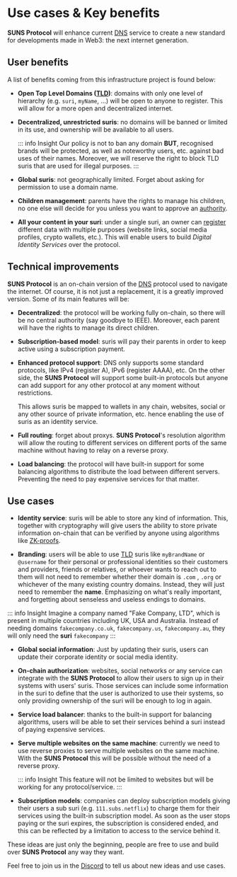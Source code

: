 # Use cases & Key benefits

**SUNS Protocol** will enhance current [DNS](https://en.wikipedia.org/wiki/Domain_Name_System) service to create a new
standard for developments made in Web3: the next internet generation.

## User benefits

A list of benefits coming from this infrastructure project is found below:

- **Open Top Level Domains ([TLD](https://en.wikipedia.org/wiki/Top-level_domain))**: domains with only one level of
  hierarchy (e.g. `suri`, `myName`, ...) will be open to anyone to register. This will allow for a more open and
  decentralized internet.

- **Decentralized, unrestricted suris**: no domains will be banned or limited in its use, and ownership will be
  available to all users.

  ::: info Insight
  Our policy is not to ban any domain **BUT**, recognised brands will be protected, as well as noteworthy users, etc. against bad uses of their
  names. Moreover, we will reserve the right to block TLD suris that are used for illegal purposes.
  :::

- **Global suris**: not geographically limited. Forget about asking for permission to use a domain name.

- **Children management**: parents have the rights to manage his children, no one else will decide for you unless you
  want to approve an [authority](/en/protocol/authorities/).

- **All your content in your suri**: under a single suri, an owner can [register](/en/protocol/records/) different
  data with multiple purposes (website links, social media profiles, crypto wallets, etc.). This will enable users to build
  _Digital Identity Services_ over the protocol.

## Technical improvements

**SUNS Protocol** is an on-chain version of the [DNS](https://en.wikipedia.org/wiki/Domain_Name_System) protocol
used to navigate the internet. Of course, it is not just a replacement, it is a greatly improved version. Some of its
main features will be:

- **Decentralized**: the protocol will be working fully on-chain, so there will be no central authority (say goodbye to
  IEEE). Moreover, each parent will have the rights to manage its direct children.

- **Subscription-based model**: suris will pay their parents in order to keep active using a subscription payment.

- **Enhanced protocol support**: DNS only supports some standard protocols, like IPv4 (register A), IPv6 (register AAAA),
  etc. On the other side, the **SUNS Protocol** will support some built-in protocols but anyone can add support for any
  other protocol at any moment without restrictions.

  This allows suris be mapped to wallets in any chain, websites, social or any other source of private information, etc. hence enabling the use of suris as
  an identity service.

- **Full routing**: forget about proxys. **SUNS Protocol**'s resolution algorithm will allow the routing 
  to different services on different ports of the same machine without having to relay on a reverse proxy.

- **Load balancing**: the protocol will have built-in support for some balancing algorithms to distribute the load
  between different servers. Preventing the need to pay expensive services for that matter.

## Use cases

- **Identity service**: suris will be able to store any kind of information. This, together with cryptography will give
  users the ability to store private information on-chain that can be verified by anyone using algorithms like
  [ZK-proofs](https://en.wikipedia.org/wiki/Zero-knowledge_proof).

- **Branding**: users will be able to use [TLD](https://en.wikipedia.org/wiki/Top-level_domain) suris like `myBrandName`
  or `@username` for their personal or professional identities so their customers and providers, friends or relatives, or whoever wants to reach out to them will not need to remember whether their domain is `.com`
  , `.org` or whichever of the many existing country domains. Instead, they will just need to remember the **name**. Emphasizing on what's really important, and forgetting about senseless and useless endings to domains.

  
::: info Insight
Imagine a company named "Fake Company, LTD", which is present in multiple countries including UK, USA and Australia.
Instead of needing domains `fakecompany.co.uk`, `fakecompany.us`, `fakecompany.au`, they will only need the **suri** `fakecompany`
:::

- **Global social information**: Just by updating their suris, users can update their corporate identity or social media identity.

- **On-chain authorization**: websites, social networks or any service can integrate with the **SUNS Protocol** to allow
  their users to sign up in their systems with users' suris. Those services can include some information in the suri
  to define that the user is authorized to use their systems, so only providing ownership of the suri will be enough to
  log in again.

- **Service load balancer**: thanks to the built-in support for balancing algorithms, users will be able to set their
  services behind a suri instead of paying expensive services.

- **Serve multiple websites on the same machine**: currently we need to use reverse proxies to serve multiple websites
  on the same machine. With the **SUNS Protocol** this will be possible without the need of a reverse proxy.

  ::: info Insight
  This feature will not be limited to websites but will be working for any protocol/service.
  :::

- **Subscription models**: companies can deploy  subscription models giving their users a sub suri (e.g.
  `111.subs.netflix`) to charge them for their services using the built-in subscription model. As soon as the user stops
  paying or the suri expires, the subscription is considered ended, and this can be reflected by a limitation to access to the service behind it.

These ideas are just only the beginning, people are free to use and build over **SUNS Protocol** any way they want.

Feel free to join us in the [Discord](https://discord.gg/CtzA2kPdA7) to tell us about new ideas and use cases.